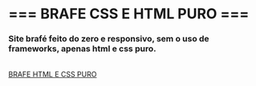 <h1>=== BRAFE CSS E HTML PURO ===</h1>
<h3>Site brafé feito do zero e responsivo, sem o uso de frameworks, apenas html e css puro.</h3><br>
<a href="rafaelbellintani.github.io/brafehtmlpuro">BRAFE HTML E CSS PURO</a>
